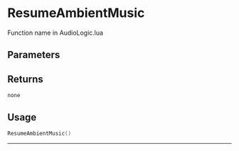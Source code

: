 # ResumeAmbientMusic

Function name in AudioLogic.lua

## Parameters

## Returns

`none`

## Usage

```lua
ResumeAmbientMusic()
```

---
